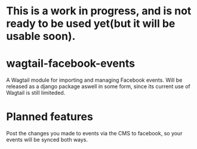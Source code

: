 # This is a work in progress, and is not ready to be used yet(but it will be usable soon).

# wagtail-facebook-events
 A Wagtail module for importing and managing Facebook events. Will be released as a django package aswell in some form, since its current use of Wagtail is still limiteded.

 # Planned features

 Post the changes you made to events via the CMS to facebook, so your events will be synced both ways.
